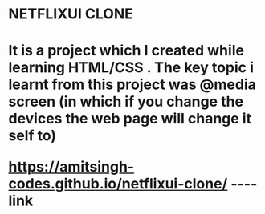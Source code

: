 <h1>NETFLIXUI CLONE<h1>

<h>It is a project which I created while learning HTML/CSS</h> 
<h>. The key topic i learnt from this project was @media screen (in which if you change the devices the web page will change it self to)

https://amitsingh-codes.github.io/netflixui-clone/  ----link
